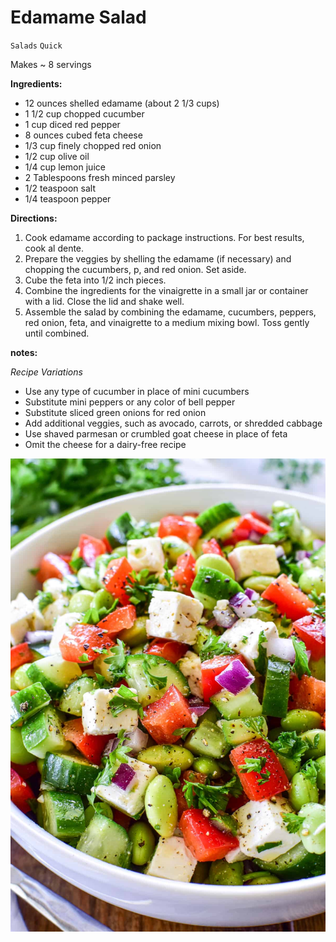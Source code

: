 # Edamame Salad

`Salads` `Quick`

Makes ~ 8 servings

**Ingredients:**

- 12 ounces shelled edamame (about 2 1/3 cups)
- 1 1/2 cup chopped cucumber
- 1 cup diced red pepper
- 8 ounces cubed feta cheese
- 1/3 cup finely chopped red onion
- 1/2 cup olive oil
- 1/4 cup lemon juice
- 2 Tablespoons fresh minced parsley
- 1/2 teaspoon salt
- 1/4 teaspoon pepper

**Directions:**

1. Cook edamame according to package instructions. For best results, cook al dente.
2. Prepare the veggies by shelling the edamame (if necessary) and chopping the cucumbers, p, and red onion. Set aside.
3. Cube the feta into 1/2 inch pieces.
4. Combine the ingredients for the vinaigrette in a small jar or container with a lid. Close the lid and shake well.
5. Assemble the salad by combining the edamame, cucumbers, peppers, red onion, feta, and vinaigrette to a medium mixing bowl. Toss gently until combined.

**notes:**

_Recipe Variations_

- Use any type of cucumber in place of mini cucumbers
- Substitute mini peppers or any color of bell pepper
- Substitute sliced green onions for red onion
- Add additional veggies, such as avocado, carrots, or shredded cabbage
- Use shaved parmesan or crumbled goat cheese in place of feta
- Omit the cheese for a dairy-free recipe

![Image_20220816_084242.jpeg](image/Image_20220816_084242.jpeg)
